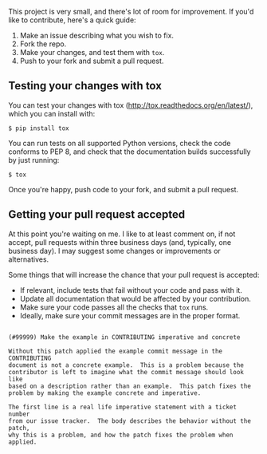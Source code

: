 This project is very small, and there's lot of room for
improvement. If you'd like to contribute, here's a quick guide:

1. Make an issue describing what you wish to fix.
2. Fork the repo.
3. Make your changes, and test them with `tox`.
4. Push to your fork and submit a pull request.

## Testing your changes with tox

You can test your changes with tox
(http://tox.readthedocs.org/en/latest/), which you can install with:

    $ pip install tox

You can run tests on all supported Python versions, check the code
conforms to PEP 8, and check that the documentation builds
successfully by just running:

    $ tox

Once you're happy, push code to your fork, and submit a pull request.

## Getting your pull request accepted

At this point you're waiting on me. I like to at least comment on, if
not accept, pull requests within three business days (and, typically,
one business day). I may suggest some changes or improvements or
alternatives.

Some things that will increase the chance that your pull request is
accepted:

- If relevant, include tests that fail without your code and pass
  with it.
- Update all documentation that would be affected by your
  contribution.
- Make sure your code passes all the checks that `tox` runs.
- Ideally, make sure your commit messages are in the proper format.

```

(#99999) Make the example in CONTRIBUTING imperative and concrete

Without this patch applied the example commit message in the CONTRIBUTING
document is not a concrete example.  This is a problem because the
contributor is left to imagine what the commit message should look like
based on a description rather than an example.  This patch fixes the
problem by making the example concrete and imperative.

The first line is a real life imperative statement with a ticket number
from our issue tracker.  The body describes the behavior without the patch,
why this is a problem, and how the patch fixes the problem when applied.

```
